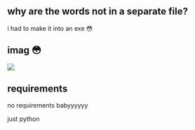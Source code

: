 ## why are the words not in a separate file?
i had to make it into an exe 😳




## imag 😳

![](https://cdn.discordapp.com/attachments/846446424706646066/939942941785473034/unknown.png)



## requirements

no requirements babyyyyyy


just python
